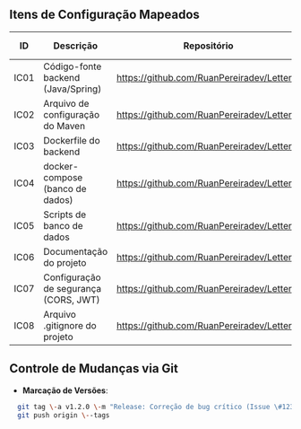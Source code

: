 ## Itens de Configuração Mapeados    

| ID   | Descrição                        | Repositório                                             | Branch padrão | Tags                |
|------|----------------------------------|---------------------------------------------------------|---------------|---------------------|
| IC01 | Código-fonte backend (Java/Spring)| https://github.com/RuanPereiradev/Letterfy              | master          | backend, spring     |
| IC02 | Arquivo de configuração do Maven  | https://github.com/RuanPereiradev/Letterfy              | master          | pom.xml, build      |
| IC03 | Dockerfile do backend             | https://github.com/RuanPereiradev/Letterfy              | master          | docker, container   |
| IC04 | docker-compose (banco de dados)   | https://github.com/RuanPereiradev/Letterfy              | master          | mysql, compose      |
| IC05 | Scripts de banco de dados         | https://github.com/RuanPereiradev/Letterfy              | master          | backup.sql, db      |
| IC06 | Documentação do projeto           | https://github.com/RuanPereiradev/Letterfy              | master          | README.md, docs     |
| IC07 | Configuração de segurança (CORS, JWT) | https://github.com/RuanPereiradev/Letterfy          | master          | security, config    |
| IC08 | Arquivo .gitignore do projeto   | https://github.com/RuanPereiradev/Letterfy              | master          | gitignore, controle |




## Controle de Mudanças via Git    
- **Marcação de Versões**:    

```bash    
  git tag \-a v1.2.0 \-m "Release: Correção de bug crítico (Issue \#123)"    
  git push origin \--tags  
```
